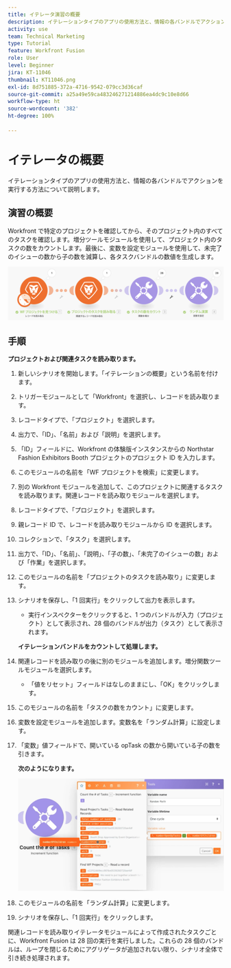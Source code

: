 ```yaml
---
title: イテレータ演習の概要
description: イテレーションタイプのアプリの使用方法と、情報の各バンドルでアクションを実行する方法について説明します。
activity: use
team: Technical Marketing
type: Tutorial
feature: Workfront Fusion
role: User
level: Beginner
jira: KT-11046
thumbnail: KT11046.png
exl-id: 8d751885-372a-4716-9542-079cc3d36caf
source-git-commit: a25a49e59ca483246271214886ea4dc9c10e8d66
workflow-type: ht
source-wordcount: '382'
ht-degree: 100%

---
```


# イテレータの概要

イテレーションタイプのアプリの使用方法と、情報の各バンドルでアクションを実行する方法について説明します。

## 演習の概要

Workfront で特定のプロジェクトを確認してから、そのプロジェクト内のすべてのタスクを確認します。増分ツールモジュールを使用して、プロジェクト内のタスクの数をカウントします。最後に、変数を設定モジュールを使用して、未完了のイシューの数から子の数を減算し、各タスクバンドルの数値を生成します。

![イテレータの概要画像 1](../12-exercises/assets/introduction-to-iterators-walkthrough-1.png)

## 手順

**プロジェクトおよび関連タスクを読み取ります。**

1. 新しいシナリオを開始します。「イテレーションの概要」という名前を付けます。
1. トリガーモジュールとして「Workfront」を選択し、レコードを読み取ります。
1. レコードタイプで、「プロジェクト」を選択します。
1. 出力で、「ID」、「名前」および「説明」を選択します。
1. 「ID」フィールドに、Workfront の体験版インスタンスからの Northstar Fashion Exhibitors Booth プロジェクトのプロジェクト ID を入力します。
1. このモジュールの名前を「WF プロジェクトを検索」に変更します。
1. 別の Workfront モジュールを追加して、このプロジェクトに関連するタスクを読み取ります。関連レコードを読み取りモジュールを選択します。
1. レコードタイプで、「プロジェクト」を選択します。
1. 親レコード ID で、レコードを読み取りモジュールから ID を選択します。
1. コレクションで、「タスク」を選択します。
1. 出力で、「ID」、「名前」、「説明」、「子の数」、「未完了のイシューの数」および「作業」を選択します。
1. このモジュールの名前を「プロジェクトのタスクを読み取り」に変更します。
1. シナリオを保存し、「1 回実行」をクリックして出力を表示します。

   + 実行インスペクターをクリックすると、1 つのバンドルが入力（プロジェクト）として表示され、28 個のバンドルが出力（タスク）として表示されます。

   **イテレーションバンドルをカウントして処理します。**

1. 関連レコードを読み取りの後に別のモジュールを追加します。増分関数ツールモジュールを選択します。

   + 「値をリセット」フィールドはなしのままにし、「OK」をクリックします。

1. このモジュールの名前を「タスクの数をカウント」に変更します。
1. 変数を設定モジュールを追加します。変数名を「ランダム計算」に設定します。
1. 「変数」値フィールドで、開いている opTask の数から開いている子の数を引きます。

   **次のようになります。**

   ![イテレータの概要画像 2](../12-exercises/assets/introduction-to-iterators-walkthrough-2.png)

1. このモジュールの名前を「ランダム計算」に変更します。
1. シナリオを保存し、「1 回実行」をクリックします。

関連レコードを読み取りイテレータモジュールによって作成されたタスクごとに、Workfront Fusion は 28 回の実行を実行しました。これらの 28 個のバンドルは、ループを閉じるためにアグリゲータが追加されない限り、シナリオ全体で引き続き処理されます。
